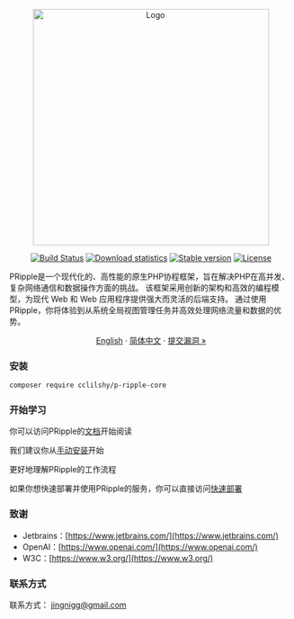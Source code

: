 <p align="center">
<img src="https://www.cloudtay.com/static/image/logo-wide.png" width="420" alt="Logo">
</p>
<p align="center">
<a href="#"><img src="https://img.shields.io/badge/PHP-%3E%3D%208.3-blue" alt="Build Status"></a>
<a href="https://packagist.org/packages/cclilshy/p-ripple-core"><img src="https://img.shields.io/packagist/dt/cclilshy/p-ripple-core" alt="Download statistics"></a>
<a href="https://packagist.org/packages/cclilshy/p-ripple-core"><img src="https://img.shields.io/packagist/v/cclilshy/p-ripple-core" alt="Stable version"></a>
<a href="https://packagist.org/packages/cclilshy/p-ripple-core"><img src="https://img.shields.io/packagist/l/cclilshy/p-ripple-core" alt="License"></a>
</p>
<p>
PRipple是一个现代化的、高性能的原生PHP协程框架，旨在解决PHP在高并发、复杂网络通信和数据操作方面的挑战。
该框架采用创新的架构和高效的编程模型，为现代 Web 和 Web 应用程序提供强大而灵活的后端支持。
通过使用 PRipple，你将体验到从系统全局视图管理任务并高效处理网络流量和数据的优势。 </p>
<p align="center">
    <a href="https://github.com/cloudtay/p-ripple-core/blob/main/README.en.md">English</a>
    ·
    <a href="https://github.com/cloudtay/p-ripple-core/blob/main/README.md">简体中文</a>
    ·
    <a href="https://github.com/cloudtay/p-ripple-core/issues">提交漏洞 »</a>
</p>

### 安装

````bash
composer require cclilshy/p-ripple-core
````

### 开始学习

你可以访问PRipple的[文档](https://p-ripple.cloudtay.com/)开始阅读

我们建议你从[手动安装](https://p-ripple.cloudtay.com/docs/install/professional)开始

更好地理解PRipple的工作流程

如果你想快速部署并使用PRipple的服务，你可以直接访问[快速部署](https://p-ripple.cloudtay.com/docs/install/server)

### 致谢

- Jetbrains：[https://www.jetbrains.com/](https://www.jetbrains.com/)
- OpenAI：[https://www.openai.com/](https://www.openai.com/)
- W3C：[https://www.w3.org/](https://www.w3.org/)

### 联系方式

联系方式： jingnigg@gmail.com
